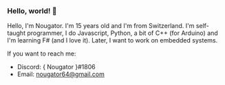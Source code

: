 ### Hello, world! 👋

Hello, I'm Nougator. I'm 15 years old and I'm from Switzerland. I'm self-taught programmer, I do Javascript, Python, a bit of C++ (for Arduino) and I'm learning F# (and I love it).
Later, I want to work on embedded systems.

If you want to reach me:
 - Discord: { Nougator }#1806
 - Email: [nougator64@gmail.com](mailto:nougator64@gmail.com)

<!--
**nougator/nougator** is a ✨ _special_ ✨ repository because its `README.md` (this file) appears on your GitHub profile.

Here are some ideas to get you started:

- 🔭 I’m currently working on Podrum and Nougat.
- 🌱 I’m currently learning F#.
- 📫 How to reach me: Discord, Nougator#1806
- 😄 Pronouns: nuɡatɔʁ
- ⚡ Fun fact: I'm not a robot!
-->
